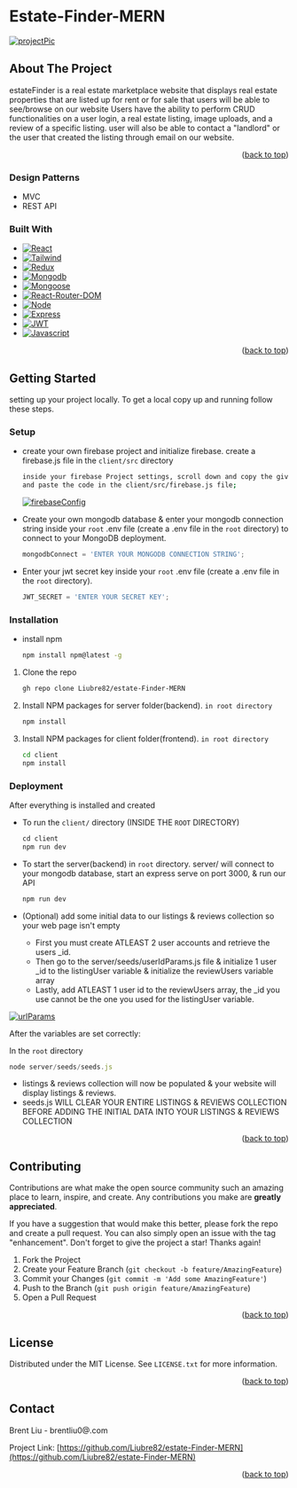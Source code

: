 # Estate-Finder-MERN

[![projectPic][project.io]][project-url]

<!-- ABOUT THE PROJECT -->
## About The Project
estateFinder is a real estate marketplace website that displays real estate properties that are listed up for rent or for sale that 
users will be able to see/browse on our website
Users have the ability to perform CRUD functionalities on a user login, a real estate listing, image uploads, 
and a review of a specific listing. user will also be able to contact a "landlord" or the user that created the listing through email on our website.


<p align="right">(<a href="#readme-top">back to top</a>)</p>


### Design Patterns
* MVC
* REST API


### Built With

* [![React][React.js]][React-url]
* [![Tailwind][Tailwind.com]][Tailwind-url]
* [![Redux][Redux.com]][Redux-url]
* [![Mongodb][Mongodb.com]][Mongodb-url]
* [![Mongoose][Mongoose.js]][Mongoose-url]
* [![React-Router-DOM][React-Router-DOM]][React-Router-DOM-url]
* [![Node][Node.js]][Node-url]
* [![Express][Express.js]][Express-url]
* [![JWT][JWT.io]][JWT-url]
* [![Javascript][Javascript.com]][Javascript-url]

<p align="right">(<a href="#readme-top">back to top</a>)</p>



<!-- GETTING STARTED -->
## Getting Started

setting up your project locally. To get a local copy up and running follow these steps.


### Setup

* create your own firebase project and initialize firebase. create a firebase.js file in the `client/src` directory

  ```sh
  inside your firebase Project settings, scroll down and copy the given firebase initializer code
  and paste the code in the client/src/firebase.js file;
   ```
  [![firebaseConfig][firebase-config-img]][firebase-config-img-url]
   
* Create your own mongodb database & enter your mongodb connection string inside your `root` .env file (create a .env file in the `root` directory)
  to connect to your MongoDB deployment.
   ```js
   mongodbConnect = 'ENTER YOUR MONGODB CONNECTION STRING';
   ```
   
* Enter your jwt secret key inside your `root` .env file (create a .env file in the `root` directory).
   ```js
   JWT_SECRET = 'ENTER YOUR SECRET KEY';
   ```



### Installation

* install npm
  ```sh
  npm install npm@latest -g
  ```

1. Clone the repo
   ```sh
   gh repo clone Liubre82/estate-Finder-MERN
   ```
   
2. Install NPM packages for server folder(backend). `in root directory`
   ```sh
   npm install
   ```
   
3. Install NPM packages for client folder(frontend). `in root directory`
   ```sh
   cd client
   npm install
   ```




### Deployment

After everything is installed and created

   
* To run the `client/` directory (INSIDE THE `ROOT` DIRECTORY)
   ```js
   cd client
   npm run dev
   ```
   
* To start the server(backend)  in `root` directory. server/ will connect to your mongodb database, start an express serve on port 3000, & run our API
   ```js
   npm run dev
   ```

* (Optional) add some initial data to our listings & reviews collection so your web page isn't empty
  - First you must create ATLEAST 2 user accounts and retrieve the users _id.
  - Then go to the server/seeds/userIdParams.js file & initialize 1 user _id to the listingUser variable & initialize the reviewUsers variable array
  - Lastly, add ATLEAST 1 user id to the reviewUsers array, the _id you use cannot be the one you used for the listingUser variable.

[![urlParams][urlParams.js]][urlParams-url]

  After the variables are set correctly:


  In the `root` directory
  ```js
  node server/seeds/seeds.js
  ```

- listings & reviews collection will now be populated & your website will display listings & reviews.
- seeds.js WILL CLEAR YOUR ENTIRE LISTINGS & REVIEWS COLLECTION BEFORE ADDING THE INITIAL DATA INTO YOUR LISTINGS & REVIEWS COLLECTION

<p align="right">(<a href="#readme-top">back to top</a>)</p>




<!-- CONTRIBUTING -->
## Contributing

Contributions are what make the open source community such an amazing place to learn, inspire, and create. Any contributions you make are **greatly appreciated**.

If you have a suggestion that would make this better, please fork the repo and create a pull request. You can also simply open an issue with the tag "enhancement".
Don't forget to give the project a star! Thanks again!

1. Fork the Project
2. Create your Feature Branch (`git checkout -b feature/AmazingFeature`)
3. Commit your Changes (`git commit -m 'Add some AmazingFeature'`)
4. Push to the Branch (`git push origin feature/AmazingFeature`)
5. Open a Pull Request

<p align="right">(<a href="#readme-top">back to top</a>)</p>



<!-- LICENSE -->
## License

Distributed under the MIT License. See `LICENSE.txt` for more information.

<p align="right">(<a href="#readme-top">back to top</a>)</p>



<!-- CONTACT -->
## Contact

Brent Liu -  brentliu0@.com

Project Link: [https://github.com/Liubre82/estate-Finder-MERN](https://github.com/Liubre82/estate-Finder-MERN)

<p align="right">(<a href="#readme-top">back to top</a>)</p>


<!-- MARKDOWN LINKS & IMAGES -->
<!-- https://www.markdownguide.org/basic-syntax/#reference-style-links -->
[contributors-shield]: https://img.shields.io/github/contributors/github_username/repo_name.svg?style=for-the-badge
[contributors-url]: https://github.com/github_username/repo_name/graphs/contributors
[forks-shield]: https://img.shields.io/github/forks/github_username/repo_name.svg?style=for-the-badge
[forks-url]: https://github.com/github_username/repo_name/network/members
[stars-shield]: https://img.shields.io/github/stars/github_username/repo_name.svg?style=for-the-badge
[stars-url]: https://github.com/github_username/repo_name/stargazers
[issues-shield]: https://img.shields.io/github/issues/github_username/repo_name.svg?style=for-the-badge
[issues-url]: https://github.com/github_username/repo_name/issues
[license-shield]: https://img.shields.io/github/license/github_username/repo_name.svg?style=for-the-badge
[license-url]: https://github.com/github_username/repo_name/blob/master/LICENSE.txt
[linkedin-shield]: https://img.shields.io/badge/-LinkedIn-black.svg?style=for-the-badge&logo=linkedin&colorB=555
[linkedin-url]: https://linkedin.com/in/linkedin_username
[product-screenshot]: images/screenshot.png
[firebase-config-img]: https://firebasestorage.googleapis.com/v0/b/mern-real-estate-9a14b.appspot.com/o/SeedsImages%2FfirebaseConfig(readme.md).png?alt=media&token=643cf4c1-72ae-4dd0-a3a9-442b663dd255
[firebase-config-img-url]: https://firebasestorage.googleapis.com/v0/b/mern-real-estate-9a14b.appspot.com/o/SeedsImages%2FfirebaseConfig(readme.md).png?alt=media&token=643cf4c1-72ae-4dd0-a3a9-442b663dd255
[urlParams.js]: https://firebasestorage.googleapis.com/v0/b/mern-real-estate-9a14b.appspot.com/o/SeedsImages%2FuserIdparams(forReadMe.md).png?alt=media&token=9c07515c-d365-4ecc-8e0c-9071e7d3ba2c
[urlParams-url]: https://firebasestorage.googleapis.com/v0/b/mern-real-estate-9a14b.appspot.com/o/SeedsImages%2FuserIdparams(forReadMe.md).png?alt=media&token=9c07515c-d365-4ecc-8e0c-9071e7d3ba2c
[project.io]: https://firebasestorage.googleapis.com/v0/b/mern-real-estate-9a14b.appspot.com/o/SeedsImages%2Fproject%20image.png?alt=media&token=5b717eb0-73d7-4be2-b7d9-fbe989bbec80
[project-url]: https://firebasestorage.googleapis.com/v0/b/mern-real-estate-9a14b.appspot.com/o/SeedsImages%2Fproject%20image.png?alt=media&token=5b717eb0-73d7-4be2-b7d9-fbe989bbec80


[React.js]: https://img.shields.io/badge/React-20232A?style=for-the-badge&logo=react&logoColor=61DAFB
[React-url]: https://reactjs.org/
[Tailwind.com]: https://img.shields.io/badge/Tailwind_CSS-38B2AC?style=for-the-badge&logo=tailwind-css&logoColor=white
[Tailwind-url]: https://tailwindcss.com/
[Redux.com]: https://img.shields.io/badge/Redux-593D88?style=for-the-badge&logo=redux&logoColor=white
[Redux-url]: https://redux.js.org/
[Mongodb.com]: https://img.shields.io/badge/MongoDB-4EA94B?style=for-the-badge&logo=mongodb&logoColor=white
[Mongodb-url]: https://www.mongodb.com/
[React-Router-DOM]: https://img.shields.io/badge/React_Router-CA4245?style=for-the-badge&logo=react-router&logoColor=white
[React-Router-DOM-url]: https://reactrouter.com/en/main
[Node.js]: 	https://img.shields.io/badge/Node.js-43853D?style=for-the-badge&logo=node.js&logoColor=white
[Node-url]: https://nodejs.org/en
[Javascript.com]: https://img.shields.io/badge/JavaScript-F7DF1E?style=for-the-badge&logo=javascript&logoColor=black
[Javascript-url]: https://www.javascript.com/
[Express.js]: https://img.shields.io/badge/Express.js-404D59?style=for-the-badge
[Express-url]: https://expressjs.com/
[Mongoose.js]: https://img.shields.io/badge/Mongoose-800020?style=for-the-badge&logo=mongoose 
[Mongoose-url]: https://mongoosejs.com/
[JWT.io]: https://img.shields.io/badge/json%20web%20tokens-323330?style=for-the-badge&logo=json-web-tokens&logoColor=pink
[JWT-url]: https://jwt.io/
